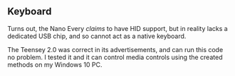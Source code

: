 ## Keyboard

Turns out, the Nano Every _claims_ to have HID support, but in reality lacks a dedicated USB chip, and so cannot act as a native keyboard.

The Teensey 2.0 was correct in its advertisements, and can run this code no problem. I tested it and it can control media controls using the created methods on my Windows 10 PC.
